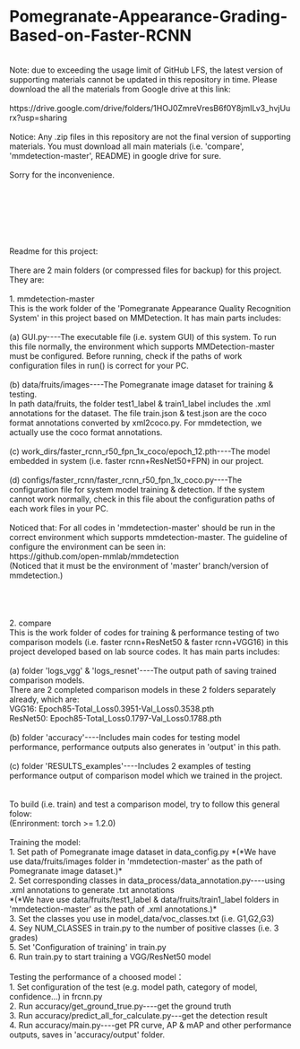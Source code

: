 # Pomegranate-Appearance-Grading-Based-on-Faster-RCNN
<br />
Note: due to exceeding the usage limit of GitHub LFS, the latest version of supporting materials cannot be updated in this repository in time. Please download the all the materials from Google drive at this link:<br />
<br />
https://drive.google.com/drive/folders/1HOJ0ZmreVresB6f0Y8jmILv3_hvjUurx?usp=sharing<br />
<br />
Notice: Any .zip files in this repository are not the final version of supporting materials. You must download all main materials (i.e. 'compare', 'mmdetection-master', README) in google drive for sure.<br />
<br />
Sorry for the inconvenience.
<br />
<br />
<br />
<br />
<br />
<br />
<br />
<br />
Readme for this project: <br />
<br />
There are 2 main folders (or compressed files for backup) for this project. They are: <br />
<br />
1. mmdetection-master<br />
This is the work folder of the 'Pomegranate Appearance Quality Recognition System' in this project based on MMDetection. It has main parts includes: <br />
<br />
(a) GUI.py----The executable file (i.e. system GUI) of this system. To run this file normally, the environment which supports MMDetection-master must be configured. Before running, check if the paths of work configuration files in run() is correct for your PC. <br />
<br />
(b) data/fruits/images----The Pomegranate image dataset for training & testing.  <br />
In path data/fruits, the folder test1_label & train1_label includes the .xml annotations for the dataset. The file train.json & test.json are the coco format annotations converted by xml2coco.py. For mmdetection, we actually use the coco format annotations. <br />
<br />
(c) work_dirs/faster_rcnn_r50_fpn_1x_coco/epoch_12.pth----The model embedded in system (i.e. faster rcnn+ResNet50+FPN) in our project.  <br />
<br />
(d) configs/faster_rcnn/faster_rcnn_r50_fpn_1x_coco.py----The configuration file for system model training & detection. If the system cannot work normally, check in this file about the configuration paths of each work files in your PC. <br />
<br />
Noticed that: For all codes in 'mmdetection-master' should be run in the correct environment which supports mmdetection-master. The guideline of configure the environment can be seen in: <br />
https://github.com/open-mmlab/mmdetection <br />
(Noticed that it must be the environment of 'master' branch/version of mmdetection.)<br />
<br />
<br />
<br />
<br />
2. compare<br />
This is the work folder of codes for training & performance testing of two comparison models (i.e. faster rcnn+ResNet50 & faster rcnn+VGG16) in this project developed based on lab source codes. It has main parts includes:<br />
<br />
(a) folder 'logs_vgg' & 'logs_resnet'----The output path of saving trained comparison models.<br />
There are 2 completed comparison models in these 2 folders separately already, which are:<br />
VGG16: Epoch85-Total_Loss0.3951-Val_Loss0.3538.pth<br />
ResNet50: Epoch85-Total_Loss0.1797-Val_Loss0.1788.pth<br />
<br />
(b) folder 'accuracy'----Includes main codes for testing model performance, performance outputs also generates in 'output' in this path.<br />
<br />
(c) folder 'RESULTS_examples'----Includes 2 examples of testing performance output of comparison model which we trained in the project.<br />
<br />
<br />
To build (i.e. train) and test a comparison model, try to follow this general folow:<br />
(Enrironment: torch >= 1.2.0)<br />
<br />
Training the model:<br />
1. Set path of Pomegranate image dataset in data_config.py
*(*We have use data/fruits/images folder in 'mmdetection-master' as the path of Pomegranate image dataset.)*<br />
2. Set corresponding classes in data_process/data_annotation.py----using .xml annotations to generate .txt annotations<br />
*(*We have use data/fruits/test1_label & data/fruits/train1_label folders in 'mmdetection-master' as the path of .xml annotations.)*<br />
3. Set the classes you use in model_data/voc_classes.txt (i.e. G1,G2,G3)<br />
4. Sey NUM_CLASSES in train.py to the number of positive classes (i.e. 3 grades)<br />
5. Set 'Configuration of training' in train.py<br />
6. Run train.py to start training a VGG/ResNet50 model<br />
<br />
Testing the performance of a choosed model：<br />
1. Set configuration of the test (e.g. model path, category of model, confidence...) in frcnn.py<br />
2. Run accuracy/get_ground_true.py----get the ground truth<br />
3. Run accuracy/predict_all_for_calculate.py---get the detection result<br />
4. Run accuracy/main.py----get PR curve, AP & mAP and other performance outputs, saves in 'accuracy/output' folder.<br />
